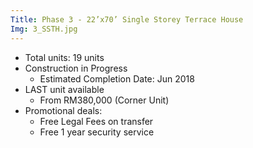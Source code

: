 ```yaml
---
Title: Phase 3 - 22’x70’ Single Storey Terrace House
Img: 3_SSTH.jpg
---
```


* Total units: 19 units
* Construction in Progress
    - Estimated Completion Date: Jun 2018
* LAST unit available
    - From RM380,000 (Corner Unit)
* Promotional deals:
    - Free Legal Fees on transfer
    - Free 1 year security service